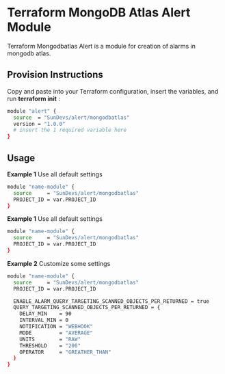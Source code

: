 # Terraform MongoDB Atlas Alert Module

Terraform Mongodbatlas Alert is a module for creation of alarms in mongodb atlas.

## Provision Instructions

Copy and paste into your Terraform configuration, insert the variables, and run **terraform init** :
```bash
module "alert" {
  source  = "SunDevs/alert/mongodbatlas"
  version = "1.0.0"
  # insert the 1 required variable here
}
```

## Usage

**Example 1**
Use all default settings

```bash
module "name-module" {
  source     = "SunDevs/alert/mongodbatlas"
  PROJECT_ID = var.PROJECT_ID
}
```

**Example 1** Use all default settings

```bash
module "name-module" {
  source     = "SunDevs/alert/mongodbatlas"
  PROJECT_ID = var.PROJECT_ID
}
```

**Example 2** Customize some settings

```bash
module "name-module" {
  source     = "SunDevs/alert/mongodbatlas"
  PROJECT_ID = var.PROJECT_ID

  ENABLE_ALARM_QUERY_TARGETING_SCANNED_OBJECTS_PER_RETURNED = true
  QUERY_TARGETING_SCANNED_OBJECTS_PER_RETURNED = {
    DELAY_MIN    = 90
    INTERVAL_MIN = 0
    NOTIFICATION = "WEBHOOK"
    MODE         = "AVERAGE"
    UNITS        = "RAW"
    THRESHOLD    = "200"
    OPERATOR     = "GREATHER_THAN"
  }
}
```
